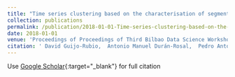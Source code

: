 ```yaml
---
title: "Time series clustering based on the characterisation of segment typologies"
collection: publications
permalink: /publication/2018-01-01-Time-series-clustering-based-on-the-characterisation-of-segment-typologies
date: 2018-01-01
venue: 'Proceedings of Proceedings of Third Bilbao Data Science Workshop (BiDAS 3)'
citation: ' David Guijo-Rubio,  Antonio Manuel Durán-Rosal,  Pedro Antonio Gutiérrez,  Alicia Troncoso,  César Hervás-Martínez, &quot;Time series clustering based on the characterisation of segment typologies.&quot; Proceedings of Proceedings of Third Bilbao Data Science Workshop (BiDAS 3), 2018, Bilbao (Spain).'
---
```

Use [Google Scholar](https://scholar.google.com/scholar?q=Time+series+clustering+based+on+the+characterisation+of+segment+typologies){:target="_blank"} for full citation